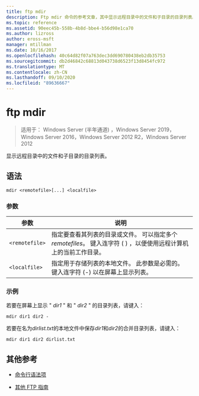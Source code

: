 ```yaml
---
title: ftp mdir
description: Ftp mdir 命令的参考文章，其中显示远程目录中的文件和子目录的目录列表。
ms.topic: reference
ms.assetid: 90eec45b-558b-4b8d-bbe4-b56d98e1ca70
ms.author: lizross
author: eross-msft
manager: mtillman
ms.date: 10/16/2017
ms.openlocfilehash: 40c64d82f07a763dec3dd690780438eb2db35753
ms.sourcegitcommit: db2d46842c68813d043738d6523f13d8454fc972
ms.translationtype: MT
ms.contentlocale: zh-CN
ms.lasthandoff: 09/10/2020
ms.locfileid: "89636667"
---
```

# <a name="ftp-mdir"></a>ftp mdir

> 适用于： Windows Server (半年通道) ，Windows Server 2019，Windows Server 2016，Windows Server 2012 R2，Windows Server 2012

显示远程目录中的文件和子目录的目录列表。

## <a name="syntax"></a>语法

```
mdir <remotefile>[...] <localfile>
```

### <a name="parameters"></a>参数

| 参数 | 说明 |
| --------- | ----------- |
| `<remotefile>` | 指定要查看其列表的目录或文件。 可以指定多个 *remotefiles*。 键入连字符 ( ) ，以便使用远程计算机上的当前工作目录。 |
| `<localfile>` | 指定用于存储列表的本地文件。 此参数是必需的。 键入连字符 (-) 以在屏幕上显示列表。 |

### <a name="examples"></a>示例

若要在屏幕上显示 " *dir1* " 和 " *dir2* " 的目录列表，请键入：

```
mdir dir1 dir2 -
```

若要在名为*dirlist.txt*的本地文件中保存*dir1*和*dir2*的合并目录列表，请键入：

```
mdir dir1 dir2 dirlist.txt
```

## <a name="additional-references"></a>其他参考

- [命令行语法项](command-line-syntax-key.md)

- [其他 FTP 指南](/previous-versions/orphan-topics/ws.10/cc756013(v=ws.10))
